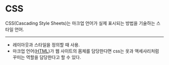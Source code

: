 # CSS
CSS(Cascading Style Sheets)는 마크업 언어가 실제 표시되는 방법을 기술하는 스타일 언어.

---
- 레이아웃과 스타일을 정의할 때 사용.
- 마크업 언어([HTML](html.md))가 웹 사이트의 몸체를 담당한다면 css는 옷과 액세사리처럼 꾸미는 역할을 담당한다고 할 수 있다.

